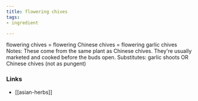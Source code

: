 ```yaml
---
title: flowering chives
tags:
- ingredient

---
```

flowering chives = flowering Chinese chives = flowering garlic chives Notes: These come from the same plant as Chinese chives. They're usually marketed and cooked before the buds open. Substitutes: garlic shoots OR Chinese chives (not as pungent)

### Links

* [[asian-herbs]]
